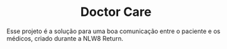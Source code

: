 <h1 align="center"> Doctor Care </h1>
Esse projeto é a solução para uma boa comunicação entre o paciente e os médicos, criado durante a NLW8 Return.
